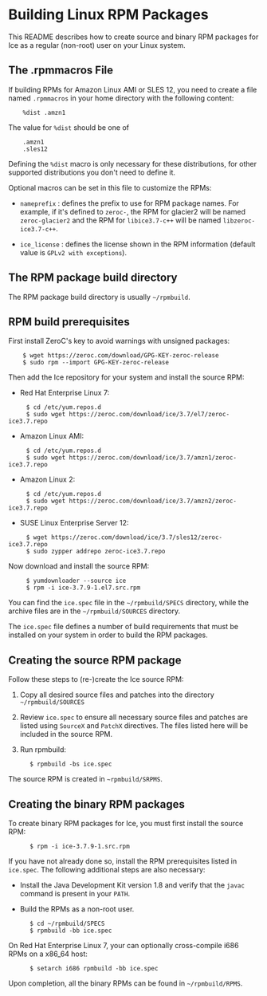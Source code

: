 # Building Linux RPM Packages

This README describes how to create source and binary RPM packages for Ice
as a regular (non-root) user on your Linux system.

## The .rpmmacros File

If building RPMs for Amazon Linux AMI or SLES 12, you need to create a file
named `.rpmmacros` in your home directory with the following content:
```
    %dist .amzn1
```

The value for `%dist` should be one of
```
    .amzn1
    .sles12
```

Defining the `%dist` macro is only necessary for these distributions, for other
supported distributions you don't need to define it.

Optional macros can be set in this file to customize the RPMs:

* `nameprefix` : defines the prefix to use for RPM package names. For example,
if it's defined to `zeroc-`, the RPM for glacier2 will be named `zeroc-glacier2`
and the RPM for `libice3.7-c++` will be named `libzeroc-ice3.7-c++`.

* `ice_license` : defines the license shown in the RPM information (default
value is `GPLv2 with exceptions`).

## The RPM package build directory

The RPM package build directory is usually `~/rpmbuild`.

## RPM build prerequisites

First install ZeroC's key to avoid warnings with unsigned packages:
```
    $ wget https://zeroc.com/download/GPG-KEY-zeroc-release
    $ sudo rpm --import GPG-KEY-zeroc-release
```

Then add the Ice repository for your system and install the source RPM:

* Red Hat Enterprise Linux 7:
```
     $ cd /etc/yum.repos.d
     $ sudo wget https://zeroc.com/download/ice/3.7/el7/zeroc-ice3.7.repo
```

* Amazon Linux AMI:
```
     $ cd /etc/yum.repos.d
     $ sudo wget https://zeroc.com/download/ice/3.7/amzn1/zeroc-ice3.7.repo
```

* Amazon Linux 2:
```
     $ cd /etc/yum.repos.d
     $ sudo wget https://zeroc.com/download/ice/3.7/amzn2/zeroc-ice3.7.repo
```

* SUSE Linux Enterprise Server 12:
```
     $ wget https://zeroc.com/download/ice/3.7/sles12/zeroc-ice3.7.repo
     $ sudo zypper addrepo zeroc-ice3.7.repo
```

Now download and install the source RPM:
```
     $ yumdownloader --source ice
     $ rpm -i ice-3.7.9-1.el7.src.rpm
```

You can find the `ice.spec` file in the `~/rpmbuild/SPECS` directory, while the
archive files are in the `~/rpmbuild/SOURCES` directory.

The `ice.spec` file defines a number of build requirements that must be
installed on your system in order to build the RPM packages.

## Creating the source RPM package

Follow these steps to (re-)create the Ice source RPM:

1. Copy all desired source files and patches into the directory `~/rpmbuild/SOURCES`

2. Review `ice.spec` to ensure all necessary source files and patches are listed
   using `SourceX` and `PatchX` directives. The files listed here will be
   included in the source RPM.

3. Run rpmbuild:
```
      $ rpmbuild -bs ice.spec
```

The source RPM is created in `~rpmbuild/SRPMS`.

## Creating the binary RPM packages

To create binary RPM packages for Ice, you must first install the source RPM:
```
      $ rpm -i ice-3.7.9-1.src.rpm
```
If you have not already done so, install the RPM prerequisites listed in `ice.spec`.
The following additional steps are also necessary:

- Install the Java Development Kit version 1.8 and verify that the `javac`
  command is present in your `PATH`.

- Build the RPMs as a non-root user.
```
      $ cd ~/rpmbuild/SPECS
      $ rpmbuild -bb ice.spec
```

On Red Hat Enterprise Linux 7, your can optionally cross-compile i686 RPMs on a
x86_64 host:
```
      $ setarch i686 rpmbuild -bb ice.spec
```
Upon completion, all the binary RPMs can be found in `~/rpmbuild/RPMS`.
